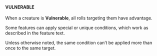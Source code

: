 #### VULNERABLE
When a creature is **Vulnerable**, all rolls targeting them have advantage.  

Some features can apply special or unique conditions, which work as described in the feature text.  

Unless otherwise noted, the same condition can’t be applied more than once to the same target.  